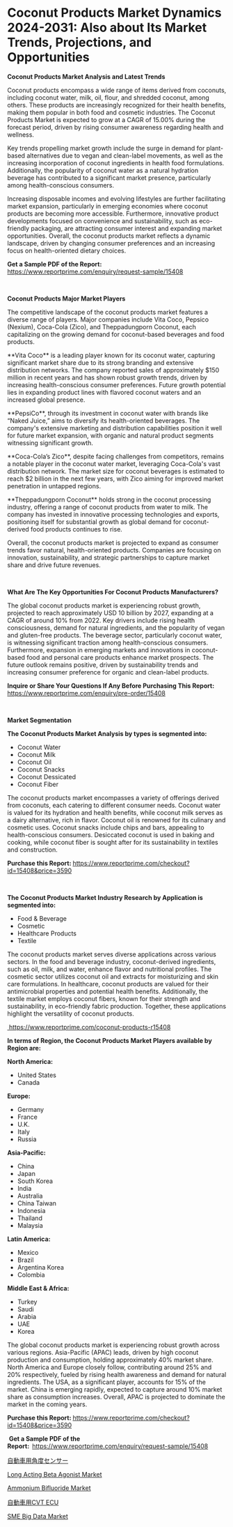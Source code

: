 <p><h1>Coconut Products Market Dynamics 2024-2031: Also about Its Market Trends, Projections, and Opportunities</h1></p><p><strong>Coconut Products Market Analysis and Latest Trends</strong></p>
<p><p>Coconut products encompass a wide range of items derived from coconuts, including coconut water, milk, oil, flour, and shredded coconut, among others. These products are increasingly recognized for their health benefits, making them popular in both food and cosmetic industries. The Coconut Products Market is expected to grow at a CAGR of 15.00% during the forecast period, driven by rising consumer awareness regarding health and wellness.</p><p>Key trends propelling market growth include the surge in demand for plant-based alternatives due to vegan and clean-label movements, as well as the increasing incorporation of coconut ingredients in health food formulations. Additionally, the popularity of coconut water as a natural hydration beverage has contributed to a significant market presence, particularly among health-conscious consumers.</p><p>Increasing disposable incomes and evolving lifestyles are further facilitating market expansion, particularly in emerging economies where coconut products are becoming more accessible. Furthermore, innovative product developments focused on convenience and sustainability, such as eco-friendly packaging, are attracting consumer interest and expanding market opportunities. Overall, the coconut products market reflects a dynamic landscape, driven by changing consumer preferences and an increasing focus on health-oriented dietary choices.</p></p>
<p><strong>Get a Sample PDF of the Report:&nbsp;</strong> <a href="https://www.reportprime.com/enquiry/request-sample/15408">https://www.reportprime.com/enquiry/request-sample/15408</a></p>
<p>&nbsp;</p>
<p><strong>Coconut Products Major Market Players</strong></p>
<p><p>The competitive landscape of the coconut products market features a diverse range of players. Major companies include Vita Coco, Pepsico (Nexium), Coca-Cola (Zico), and Theppadungporn Coconut, each capitalizing on the growing demand for coconut-based beverages and food products.</p><p>**Vita Coco** is a leading player known for its coconut water, capturing significant market share due to its strong branding and extensive distribution networks. The company reported sales of approximately $150 million in recent years and has shown robust growth trends, driven by increasing health-conscious consumer preferences. Future growth potential lies in expanding product lines with flavored coconut waters and an increased global presence.</p><p>**PepsiCo**, through its investment in coconut water with brands like “Naked Juice,” aims to diversify its health-oriented beverages. The company's extensive marketing and distribution capabilities position it well for future market expansion, with organic and natural product segments witnessing significant growth.</p><p>**Coca-Cola’s Zico**, despite facing challenges from competitors, remains a notable player in the coconut water market, leveraging Coca-Cola's vast distribution network. The market size for coconut beverages is estimated to reach $2 billion in the next few years, with Zico aiming for improved market penetration in untapped regions.</p><p>**Theppadungporn Coconut** holds strong in the coconut processing industry, offering a range of coconut products from water to milk. The company has invested in innovative processing technologies and exports, positioning itself for substantial growth as global demand for coconut-derived food products continues to rise.</p><p>Overall, the coconut products market is projected to expand as consumer trends favor natural, health-oriented products. Companies are focusing on innovation, sustainability, and strategic partnerships to capture market share and drive future revenues.</p></p>
<p>&nbsp;</p>
<p><strong>What Are The Key Opportunities For Coconut Products Manufacturers?</strong></p>
<p><p>The global coconut products market is experiencing robust growth, projected to reach approximately USD 10 billion by 2027, expanding at a CAGR of around 10% from 2022. Key drivers include rising health consciousness, demand for natural ingredients, and the popularity of vegan and gluten-free products. The beverage sector, particularly coconut water, is witnessing significant traction among health-conscious consumers. Furthermore, expansion in emerging markets and innovations in coconut-based food and personal care products enhance market prospects. The future outlook remains positive, driven by sustainability trends and increasing consumer preference for organic and clean-label products.</p></p>
<p><strong>Inquire or Share Your Questions If Any Before Purchasing This Report:</strong> <a href="https://www.reportprime.com/enquiry/pre-order/15408">https://www.reportprime.com/enquiry/pre-order/15408</a></p>
<p>&nbsp;</p>
<p><strong>Market Segmentation</strong></p>
<p><strong>The Coconut Products Market Analysis by types is segmented into:</strong></p>
<p><ul><li>Coconut Water</li><li>Coconut Milk</li><li>Coconut Oil</li><li>Coconut Snacks</li><li>Coconut Dessicated</li><li>Coconut Fiber</li></ul></p>
<p><p>The coconut products market encompasses a variety of offerings derived from coconuts, each catering to different consumer needs. Coconut water is valued for its hydration and health benefits, while coconut milk serves as a dairy alternative, rich in flavor. Coconut oil is renowned for its culinary and cosmetic uses. Coconut snacks include chips and bars, appealing to health-conscious consumers. Desiccated coconut is used in baking and cooking, while coconut fiber is sought after for its sustainability in textiles and construction.</p></p>
<p><strong>Purchase this Report:&nbsp;</strong><a href="https://www.reportprime.com/checkout?id=15408&price=3590">https://www.reportprime.com/checkout?id=15408&price=3590</a></p>
<p>&nbsp;</p>
<p><strong>The Coconut Products Market Industry Research by Application is segmented into:</strong></p>
<p><ul><li>Food & Beverage</li><li>Cosmetic</li><li>Healthcare Products</li><li>Textile</li></ul></p>
<p><p>The coconut products market serves diverse applications across various sectors. In the food and beverage industry, coconut-derived ingredients, such as oil, milk, and water, enhance flavor and nutritional profiles. The cosmetic sector utilizes coconut oil and extracts for moisturizing and skin care formulations. In healthcare, coconut products are valued for their antimicrobial properties and potential health benefits. Additionally, the textile market employs coconut fibers, known for their strength and sustainability, in eco-friendly fabric production. Together, these applications highlight the versatility of coconut products.</p></p>
<p><a href="https://www.reportprime.com/coconut-products-r15408">&nbsp;https://www.reportprime.com/coconut-products-r15408</a></p>
<p><strong>In terms of Region, the Coconut Products Market Players available by Region are:</strong></p>
<p>
    <p> <strong> North America: </strong>
        <ul>
            <li>United States</li>
            <li>Canada</li>
        </ul>
        </p> 
    <p> <strong> Europe: </strong>
        <ul>
            <li>Germany</li>
            <li>France</li>
            <li>U.K.</li>
            <li>Italy</li>
            <li>Russia</li>
        </ul>
        </p> 
    <p> <strong> Asia-Pacific: </strong>
        <ul>
            <li>China</li>
            <li>Japan</li>
            <li>South Korea</li>
            <li>India</li>
            <li>Australia</li>
            <li>China Taiwan</li>
            <li>Indonesia</li>
            <li>Thailand</li>
            <li>Malaysia</li>
        </ul>
        </p> 
    <p> <strong> Latin America: </strong>
        <ul>
            <li>Mexico</li>
            <li>Brazil</li>
            <li>Argentina Korea</li>
            <li>Colombia</li>
        </ul>
        </p> 
    <p> <strong> Middle East & Africa: </strong>
        <ul>
            <li>Turkey</li>
            <li>Saudi</li>
            <li>Arabia</li>
            <li>UAE</li>
            <li>Korea</li>
        </ul>
    </p>
    </p>
<p><p>The global coconut products market is experiencing robust growth across various regions. Asia-Pacific (APAC) leads, driven by high coconut production and consumption, holding approximately 40% market share. North America and Europe closely follow, contributing around 25% and 20% respectively, fueled by rising health awareness and demand for natural ingredients. The USA, as a significant player, accounts for 15% of the market. China is emerging rapidly, expected to capture around 10% market share as consumption increases. Overall, APAC is projected to dominate the market in the coming years.</p></p>
<p><strong>Purchase this Report: </strong><a href="https://www.reportprime.com/checkout?id=15408&price=3590">https://www.reportprime.com/checkout?id=15408&price=3590</a></p>
<p>&nbsp;<strong>Get a Sample PDF of the Report:&nbsp;&nbsp;</strong><a href="https://www.reportprime.com/enquiry/request-sample/15408">https://www.reportprime.com/enquiry/request-sample/15408</a></p>
<p><strong></strong></p>
<p><p><a href="https://medium.com/@chellamarie1962/automotive-angle-sensor-market-%E3%81%AF-%E3%82%B3%E3%82%B9%E3%83%88%E7%AE%A1%E7%90%86%E3%81%A8%E5%8A%B9%E7%8E%87%E5%90%91%E4%B8%8A%E3%82%92%E5%84%AA%E5%85%88%E3%81%97%E3%81%BE%E3%81%99-%E3%81%95%E3%82%89%E3%81%AB-%E5%A0%B1%E5%91%8A%E6%9B%B8%E3%81%AF%E5%B8%82%E5%A0%B4%E3%81%AE%E9%9C%80%E8%A6%81%E9%9D%A2%E3%81%A8%E4%BE%9B%E7%B5%A6%E9%9D%A2%E3%81%AE%E4%B8%A1%E6%96%B9%E3%82%92%E3%82%AB%E3%83%90%E3%83%BC%E3%81%97%E3%81%A6%E3%81%84%E3%81%BE%E3%81%99-automotive-bc0484e96450">自動車用角度センサー</a></p><p><a href="https://www.linkedin.com/pulse/long-acting-beta-agonist-market-growth-outlook-from-2024-0fctc?trackingId=Y5Y1d%2B1PQIKFEWdcuQ4yrg%3D%3D">Long Acting Beta Agonist Market</a></p><p><a href="https://issuu.com/reportprime-2/docs/ammonium-bifluoride-market-size-203_979642ef227ad3">Ammonium Bifluoride Market</a></p><p><a href="https://medium.com/@chellamarie1962/automotive-cvt-ecu-market-%E3%81%AF-%E3%82%B3%E3%82%B9%E3%83%88%E7%AE%A1%E7%90%86%E3%81%A8%E5%8A%B9%E7%8E%87%E5%90%91%E4%B8%8A%E3%82%92%E5%84%AA%E5%85%88%E3%81%97%E3%81%BE%E3%81%99-%E3%81%95%E3%82%89%E3%81%AB-%E5%A0%B1%E5%91%8A%E6%9B%B8%E3%81%AF%E5%B8%82%E5%A0%B4%E3%81%AE%E9%9C%80%E8%A6%81%E9%9D%A2%E3%81%A8%E4%BE%9B%E7%B5%A6%E9%9D%A2%E3%81%AE%E4%B8%A1%E6%96%B9%E3%82%92%E3%82%AB%E3%83%90%E3%83%BC%E3%81%97%E3%81%A6%E3%81%84%E3%81%BE%E3%81%99-automotive-cvt-ecu-f574aa9d9d94">自動車用CVT ECU</a></p><p><a href="https://github.com/Chiragrp22/Market-Research-Report-List-6/blob/main/sme-big-data-market.md">SME Big Data Market</a></p></p>